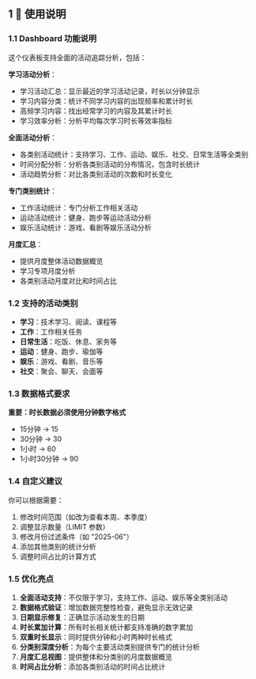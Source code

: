 ## 1 📝 使用说明

### 1.1 Dashboard 功能说明

这个仪表板支持全面的活动追踪分析，包括：

**学习活动分析**：
- 学习活动汇总：显示最近的学习活动记录，时长以分钟显示
- 学习内容分类：统计不同学习内容的出现频率和累计时长
- 高频学习内容：找出经常学习的内容及其累计时长
- 学习效率分析：分析平均每次学习时长等效率指标

**全面活动分析**：
- 各类别活动统计：支持学习、工作、运动、娱乐、社交、日常生活等全类别
- 时间分配分析：分析各类别活动的分布情况，包含时长统计
- 活动趋势分析：对比各类别活动的次数和时长变化

**专门类别统计**：
- 工作活动统计：专门分析工作相关活动
- 运动活动统计：健身、跑步等运动活动分析
- 娱乐活动统计：游戏、看剧等娱乐活动分析

**月度汇总**：

- 提供月度整体活动数据概览
- 学习专项月度分析
- 各类别活动月度对比和时间占比

### 1.2 支持的活动类别

- **学习**：技术学习、阅读、课程等
- **工作**：工作相关任务
- **日常生活**：吃饭、休息、家务等
- **运动**：健身、跑步、瑜伽等
- **娱乐**：游戏、看剧、音乐等
- **社交**：聚会、聊天、会面等

### 1.3 数据格式要求

**重要：时长数据必须使用分钟数字格式**
- 15分钟 → 15
- 30分钟 → 30
- 1小时 → 60
- 1小时30分钟 → 90

### 1.4 自定义建议

你可以根据需要：

1. 修改时间范围（如改为查看本周、本季度）
2. 调整显示数量（LIMIT 参数）
3. 修改月份过滤条件（如 "2025-06"）
4. 添加其他类别的统计分析
5. 调整时间占比的计算方式

### 1.5 优化亮点

1. **全面活动支持**：不仅限于学习，支持工作、运动、娱乐等全类别活动
2. **数据格式验证**：增加数据完整性检查，避免显示无效记录
3. **日期显示修复**：正确显示活动发生的日期
4. **时长累加计算**：所有时长相关统计都支持准确的数字累加
5. **双重时长显示**：同时提供分钟和小时两种时长格式
6. **分类别深度分析**：为每个主要活动类别提供专门的统计分析
7. **月度汇总视图**：提供整体和分类别的月度数据概览
8. **时间占比分析**：添加各类别活动的时间占比统计
